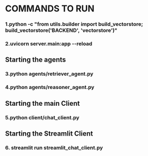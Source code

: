 # COMMANDS TO RUN

### 1.python -c "from utils.builder import build_vectorstore; build_vectorstore('BACKEND', 'vectorstore')"

### 2.uvicorn server.main:app --reload

## Starting the agents 

### 3.python agents/retriever_agent.py

### 4.python agents/reasoner_agent.py


## Starting the main Client
### 5.python client/chat_client.py

## Starting the Streamlit Client

### 6. streamlit run streamlit_chat_client.py
